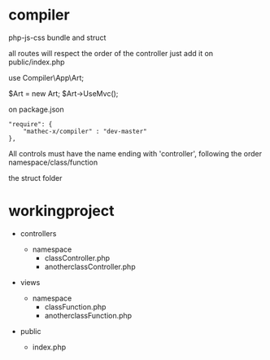 # compiler
php-js-css bundle and struct

all routes will respect the order of the controller
just add it on public/index.php


  use Compiler\App\Art;

  $Art = new Art;
  $Art->UseMvc();


on package.json

    "require": {
        "mathec-x/compiler" : "dev-master"
    },

All controls must have the name ending with 'controller', following the order
namespace/class/function

the struct folder


# workingproject

  - controllers
    - namespace
      - classController.php
      - anotherclassController.php
      
  - views
    - namespace
      - classFunction.php
      - anotherclassFunction.php

  - public
    - index.php


   



